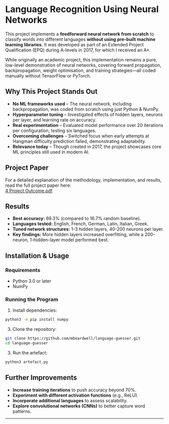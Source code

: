 # Language Recognition Using Neural Networks

This project implements a **feedforward neural network from scratch** to classify words into different languages **without using pre-built machine learning libraries**. It was developed as part of an Extended Project Qualification (EPQ) during A-levels in 2017, for which I received an A\*.

While originally an academic project, this implementation remains a pure, low-level demonstration of neural networks, covering forward propagation, backpropagation, weight optimisation, and training strategies—all coded manually without TensorFlow or PyTorch.

## Why This Project Stands Out
- **No ML frameworks used** – The neural network, including backpropagation, was coded from scratch using just Python & NumPy.
- **Hyperparameter tuning** – Investigated effects of hidden layers, neurons per layer, and learning rate on accuracy.
- **Real experimentation** – Evaluated model performance over 20 iterations per configuration, testing six languages.
- **Overcoming challenges** – Switched focus when early attempts at Hangman difficulty prediction failed, demonstrating adaptability.
- **Relevance today** – Though created in 2017, the project showcases core ML principles still used in modern AI.

## Project Paper
For a detailed explanation of the methodology, implementation, and results, read the full project paper here:  
[4 Project Outcome.pdf](./4%20Project%20Outcome.pdf)

## Results
- **Best accuracy:** 69.3% (compared to 16.7% random baseline).
- **Languages tested:** English, French, German, Latin, Italian, Greek.
- **Tuned network structures:** 1-3 hidden layers, 40-200 neurons per layer.
- **Key findings:** More hidden layers increased overfitting, while a 200-neuron, 1-hidden-layer model performed best.

## Installation & Usage
### **Requirements**
- Python 3.0 or later
- NumPy

### **Running the Program**
1. Install dependencies:
```bash
python3 -m pip install numpy
```

3. Clone the repository:
```bash
git clone https://github.com/mbeardwell/language-guesser.git
cd language-guesser
```

3.  Run the artefact:
```bash
python3 artefact.py
```

Further Improvements
-----------------------

*   **Increase training iterations** to push accuracy beyond 70%.
*   **Experiment with different activation functions** (e.g., ReLU).
*   **Incorporate additional languages** to assess scalability.
*   **Explore convolutional networks (CNNs)** to better capture word patterns.

* * *
